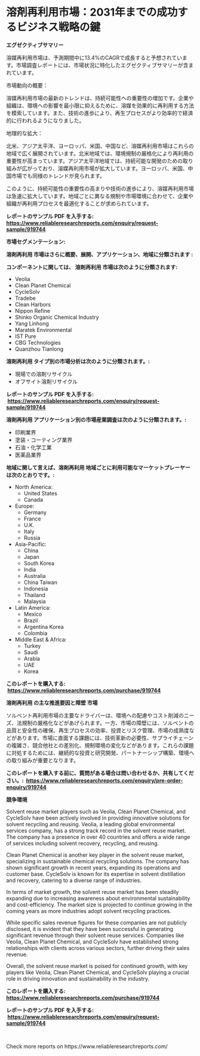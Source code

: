 <p><h1>溶剤再利用市場：2031年までの成功するビジネス戦略の鍵</h1></p><p><strong>エグゼクティブサマリー</strong></p>
<p><p>溶媒再利用市場は、予測期間中に13.4%のCAGRで成長すると予想されています。市場調査レポートには、市場状況に特化したエグゼクティブサマリーが含まれています。</p><p>市場動向の概要：</p><p>溶媒再利用市場の最新のトレンドは、持続可能性への重要性の増加です。企業や組織は、環境への影響を最小限に抑えるために、溶媒を効果的に再利用する方法を模索しています。また、技術の進歩により、再生プロセスがより効率的で経済的に行われるようになりました。</p><p>地理的な拡大：</p><p>北米、アジア太平洋、ヨーロッパ、米国、中国など、溶媒再利用市場はこれらの地域で広く展開されています。北米地域では、環境規制の厳格化により再利用の重要性が高まっています。アジア太平洋地域では、持続可能な開発のための取り組みが広がっており、溶媒再利用市場が拡大しています。ヨーロッパ、米国、中国市場でも同様のトレンドが見られます。</p><p>このように、持続可能性の重要性の高まりや技術の進歩により、溶媒再利用市場は急速に拡大しています。地域ごとに異なる規制や市場環境に合わせて、企業や組織が再利用プロセスを最適化することが求められています。</p></p>
<p><strong>レポートのサンプル PDF を入手する: <a href="https://www.reliableresearchreports.com/enquiry/request-sample/919744">https://www.reliableresearchreports.com/enquiry/request-sample/919744</a></strong></p>
<p><strong>市場セグメンテーション:</strong></p>
<p><strong> 溶剤再利用 市場はさらに概要、展開、アプリケーション、地域に分類されます :</strong></p>
<p><strong>コンポーネントに関しては、 溶剤再利用 市場は次のように分類されます: &nbsp;</strong></p>
<p><ul><li>Veolia</li><li>Clean Planet Chemical</li><li>CycleSolv</li><li>Tradebe</li><li>Clean Harbors</li><li>Nippon Refine</li><li>Shinko Organic Chemical Industry</li><li>Yang Linhong</li><li>Maratek Environmental</li><li>IST Pure</li><li>CBG Technologies</li><li>Quanzhou Tianlong</li></ul></p>
<p><strong> 溶剤再利用 タイプ別の市場分析は次のように分類されます。:</strong></p>
<p><ul><li>現場での溶剤リサイクル</li><li>オフサイト溶剤リサイクル</li></ul></p>
<p><strong>レポートのサンプル PDF を入手する: &nbsp;<a href="https://www.reliableresearchreports.com/enquiry/request-sample/919744">https://www.reliableresearchreports.com/enquiry/request-sample/919744</a></strong></p>
<p><strong> 溶剤再利用 アプリケーション別の市場産業調査は次のように分類されます。:</strong></p>
<p><ul><li>印刷業界</li><li>塗装・コーティング業界</li><li>石油・化学工業</li><li>医薬品業界</li></ul></p>
<p><strong>地域に関して言えば、溶剤再利用 地域ごとに利用可能なマーケットプレーヤーは次のとおりです。:</strong></p>
<p><ul>
    <li>
        North America:
        <ul>
            <li>United States</li>
            <li>Canada</li>
        </ul>
    </li>
    <li>
        Europe:
        <ul>
            <li>Germany</li>
            <li>France</li>
            <li>U.K.</li>
            <li>Italy</li>
            <li>Russia</li>
        </ul>
    </li>
    <li>
        Asia-Pacific:
        <ul>
            <li>China</li>
            <li>Japan</li>
            <li>South Korea</li>
            <li>India</li>
            <li>Australia</li>
            <li>China Taiwan</li>
            <li>Indonesia</li>
            <li>Thailand</li>
            <li>Malaysia</li>
        </ul>
    </li>
    <li>
        Latin America:
        <ul>
            <li>Mexico</li>
            <li>Brazil</li>
            <li>Argentina Korea</li>
            <li>Colombia</li>
        </ul>
    </li>
    <li>
        Middle East & Africa:
        <ul>
            <li>Turkey</li>
            <li>Saudi</li>
            <li>Arabia</li>
            <li>UAE</li>
            <li>Korea</li>
        </ul>
    </li>
    </ul></p>
<p><strong>このレポートを購入する: &nbsp;<a href="https://www.reliableresearchreports.com/purchase/919744">https://www.reliableresearchreports.com/purchase/919744</a></strong></p>
<p><strong>溶剤再利用 の主な推進要因と障壁 市場</strong></p>
<p><p>ソルベント再利用市場の主要なドライバーは、環境への配慮やコスト削減のニーズ、法規制の厳格化などがあげられます。一方、市場の障壁には、ソルベントの品質と安全性の確保、再生プロセスの効率、投資とリスク管理、市場の成熟度などがあります。市場に直面する課題には、技術革新の必要性、サプライチェーンの複雑さ、競合他社との差別化、規制環境の変化などがあります。これらの課題に対処するためには、継続的な投資と研究開発、パートナーシップ構築、環境への取り組みが重要となります。</p></p>
<p><strong>このレポートを購入する前に、質問がある場合は問い合わせるか、共有してください。:&nbsp; <a href="https://www.reliableresearchreports.com/enquiry/pre-order-enquiry/919744">https://www.reliableresearchreports.com/enquiry/pre-order-enquiry/919744</a></strong></p>
<p><strong>競争環境</strong></p>
<p><p>Solvent reuse market players such as Veolia, Clean Planet Chemical, and CycleSolv have been actively involved in providing innovative solutions for solvent recycling and reusing. Veolia, a leading global environmental services company, has a strong track record in the solvent reuse market. The company has a presence in over 40 countries and offers a wide range of services including solvent recovery, recycling, and reusing.</p><p>Clean Planet Chemical is another key player in the solvent reuse market, specializing in sustainable chemical recycling solutions. The company has shown significant growth in recent years, expanding its operations and customer base. CycleSolv is known for its expertise in solvent distillation and recovery, catering to a diverse range of industries.</p><p>In terms of market growth, the solvent reuse market has been steadily expanding due to increasing awareness about environmental sustainability and cost-efficiency. The market size is projected to continue growing in the coming years as more industries adopt solvent recycling practices.</p><p>While specific sales revenue figures for these companies are not publicly disclosed, it is evident that they have been successful in generating significant revenue through their solvent reuse services. Companies like Veolia, Clean Planet Chemical, and CycleSolv have established strong relationships with clients across various sectors, further driving their sales revenue.</p><p>Overall, the solvent reuse market is poised for continued growth, with key players like Veolia, Clean Planet Chemical, and CycleSolv playing a crucial role in driving innovation and sustainability in the industry.</p></p>
<p><strong>このレポートを購入する: &nbsp; <a href="https://www.reliableresearchreports.com/purchase/919744">https://www.reliableresearchreports.com/purchase/919744</a></strong></p>
<p><strong>レポートのサンプル PDF を入手する: &nbsp;<a href="https://www.reliableresearchreports.com/enquiry/request-sample/919744">https://www.reliableresearchreports.com/enquiry/request-sample/919744</a></strong><strong></strong></p>
<p>&nbsp;</p>
<p>Check more reports on https://www.reliableresearchreports.com/</p>